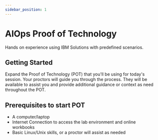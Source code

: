 ```yaml
---
sidebar_position: 1
---
```


# AIOps Proof of Technology

Hands on experience using IBM Solutions with predefined scenarios.

## Getting Started

Expand the Proof of Technology (POT) that you'll be using for today's session.  Your proctors will guide you through the process.  They will be available to assist you and provide additional guidance or context as need throughout the POT.

## Prerequisites to start POT 


- A computer/laptop
- Internet Connection to access the lab environment and online workbooks
- Basic Linux/Unix skills, or a proctor will assist as needed